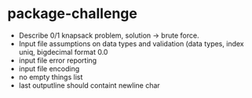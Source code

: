 # package-challenge

* Describe 0/1 knapsack problem, solution -> brute force.
* Input file assumptions on data types and validation (data types, index uniq, bigdecimal format 0.0
* input file error reporting
* input file encoding
* no empty things list
* last outputline should containt newline char
